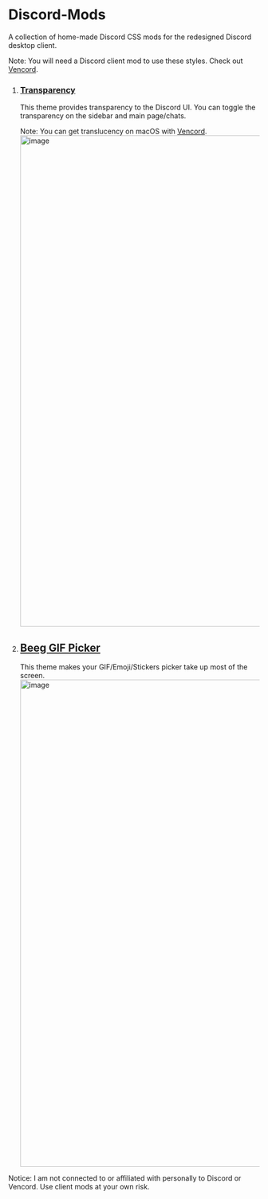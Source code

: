 # Discord-Mods
A collection of home-made Discord CSS mods for the redesigned Discord desktop client.

Note: You will need a Discord client mod to use these styles. Check out [Vencord](vencord.dev).

1. ### [Transparency](https://github.com/asboy2035/Discord-Mods/raw/refs/heads/main/Transparency.css)
   This theme provides transparency to the Discord UI. You can toggle the transparency on the sidebar and main page/chats.

   Note: You can get translucency on macOS with [Vencord](vencord.dev).
   <img width="984" alt="image" src="https://github.com/user-attachments/assets/89ac95fa-6fbf-46db-bf41-e377868f9035" />
2. ## [Beeg GIF Picker](https://github.com/asboy2035/Discord-Mods/raw/refs/heads/main/Big-GIF-Emoji-Sticker-Picker.css)
   This theme makes your GIF/Emoji/Stickers picker take up most of the screen.
   <img width="976" alt="image" src="https://github.com/user-attachments/assets/c37124be-3fe6-490b-a4d4-61d0d0550c5d" />

Notice: I am not connected to or affiliated with personally to Discord or Vencord. Use client mods at your own risk.
